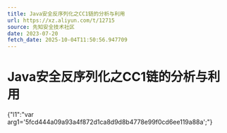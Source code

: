 ```yaml
---
title: Java安全反序列化之CC1链的分析与利用
url: https://xz.aliyun.com/t/12715
source: 先知安全技术社区
date: 2023-07-20
fetch_date: 2025-10-04T11:50:56.947709
---
```


# Java安全反序列化之CC1链的分析与利用

{"l1":"var arg1='5fcd444a09a93a4f872d1ca8d9d8b4778e99f0cd6ee119a88a';"}